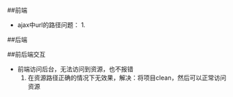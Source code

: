 ##前端

* ajax中url的路径问题：
  1. 














##后端






##前后端交互
* 前端访问后台，无法访问到资源，也不报错
  1. 在资源路径正确的情况下无效果，解决：将项目clean，然后可以正常访问资源


































